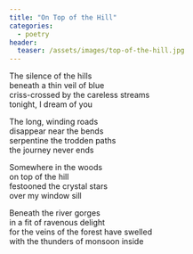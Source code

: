 ```yaml
---
title: "On Top of the Hill"
categories:
  - poetry
header:
  teaser: /assets/images/top-of-the-hill.jpg
---
```


The silence of the hills  
beneath a thin veil of blue  
criss-crossed by the careless streams  
tonight, I dream of you

The long, winding roads  
disappear near the bends  
serpentine the trodden paths  
the journey never ends

Somewhere in the woods  
on top of the hill  
festooned the crystal stars  
over my window sill

Beneath the river gorges  
in a fit of ravenous delight  
for the veins of the forest have swelled  
with the thunders of monsoon inside
